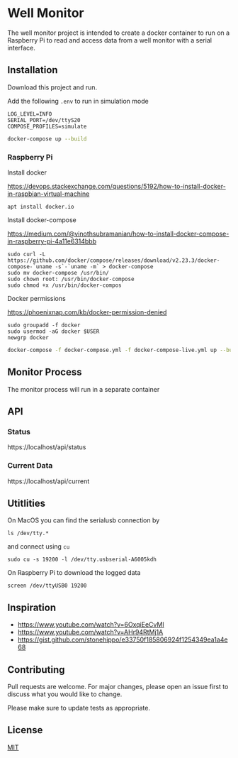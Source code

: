 # Well Monitor

The well monitor project is intended to create a docker container to run on a Raspberry Pi to read and access data from a well monitor with a serial interface.

## Installation

Download this project and run.

Add the following `.env` to run in simulation mode
```
LOG_LEVEL=INFO
SERIAL_PORT=/dev/ttyS20
COMPOSE_PROFILES=simulate
```

```bash
docker-compose up --build
```

### Raspberry Pi

Install docker

https://devops.stackexchange.com/questions/5192/how-to-install-docker-in-raspbian-virtual-machine

```
apt install docker.io
```

Install docker-compose

https://medium.com/@vinothsubramanian/how-to-install-docker-compose-in-raspberry-pi-4a11e6314bbb

```
sudo curl -L https://github.com/docker/compose/releases/download/v2.23.3/docker-compose-`uname -s`-`uname -m` > docker-compose
sudo mv docker-compose /usr/bin/
sudo chown root: /usr/bin/docker-compose
sudo chmod +x /usr/bin/docker-compos
```

Docker permissions

https://phoenixnap.com/kb/docker-permission-denied

```
sudo groupadd -f docker
sudo usermod -aG docker $USER
newgrp docker
```

```bash
docker-compose -f docker-compose.yml -f docker-compose-live.yml up --build
```

## Monitor Process

The monitor process will run in a separate container

## API

### Status

https://localhost/api/status

### Current Data

https://localhost/api/current

## Utitlities

On MacOS you can find the serialusb connection by

```
ls /dev/tty.*
```

and connect using `cu`

```
sudo cu -s 19200 -l /dev/tty.usbserial-A6005kdh
```

On Raspberry Pi to download the logged data

```
screen /dev/ttyUSB0 19200
```

## Inspiration

- https://www.youtube.com/watch?v=6OxqiEeCvMI
- https://www.youtube.com/watch?v=AHr94RtMj1A
- https://gist.github.com/stonehippo/e33750f185806924f1254349ea1a4e68

## Contributing

Pull requests are welcome. For major changes, please open an issue first
to discuss what you would like to change.

Please make sure to update tests as appropriate.

## License

[MIT](https://choosealicense.com/licenses/mit/)
